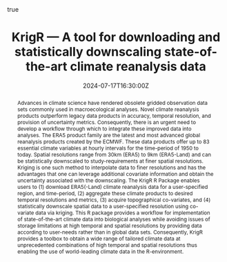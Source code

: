 ---
abstract: Advances in climate science have rendered obsolete gridded observation data sets commonly used in macroecological analyses. Novel climate reanalysis products outperform legacy data products in accuracy, temporal resolution, and provision of uncertainty metrics. Consequently, there is an urgent need to develop a workflow through which to integrate these improved data into analyses. The ERA5 product family are the latest and most advanced global reanalysis products created by the ECMWF. These data products offer up to 83 essential climate variables at hourly intervals for the time-period of 1950 to today. Spatial resolutions range from 30km (ERA5) to 9km (ERA5-Land) and can be statistically downscaled to study-requirements at finer spatial resolutions. Kriging is one such method to interpolate data to finer resolutions and has the advantages that one can leverage additional covariate information and obtain the uncertainty associated with the downscaling. The KrigR R Package enables users to (1) download ERA5(-Land) climate reanalysis data for a user-specified region, and time-period, (2) aggregate these climate products to desired temporal resolutions and metrics, (3) acquire topographical co-variates, and (4) statistically downscale spatial data to a user-specified resolution using co-variate data via kriging. This R package provides a workflow for implementation of state-of-the-art climate data into biological analyses while avoiding issues of storage limitations at high temporal and spatial resolutions by providing data according to user-needs rather than in global data sets. Consequently, KrigR provides a toolbox to obtain a wide range of tailored climate data at unprecedented combinations of high temporal and spatial resolutions thus enabling the use of world-leading climate data in the R-environment.
all_day: false
authors: 
- ErikKusch
date: "2024-07-17T16:30:00Z"
date_end: "2024-07-17T18:30:00Z"
event: International Statistical Ecology Conference ISEC 2024
event_url: "https://statisticalecology.org/"
featured: false
image:
  caption: ''
  focal_point: Right
links: null
location: Swansea, United Kingdom
math: true
projects: [phd-packages, KrigR]
publishDate: "2024-07-18T00:00:00Z"
summary: A poster detailing the workings of my R package KrigR.
tags: 
 - Climate Data
 - Statistical Downscaling
 - KrigR
title: KrigR — A tool for downloading and statistically downscaling state-of-the-art climate reanalysis data
# url_code: "https://github.com/ErikKusch/Vegetation-Memory"
url_pdf: "https://htmlpreview.github.io/?https://github.com/ErikKusch/Homepage/blob/master/static/talks/2024-07-17-ISEC-KrigR-A-Tool-for-Downloading-and-Statistically-Downscaling-Climate-Reanalysis-Data.html"
# url_poster: "https://github.com/ErikKusch/Homepage/raw/master/static/talks/2010_09_VegMem.pdf"
url_video: ""
---
